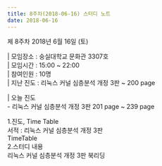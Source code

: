 ```yaml
---
title: 8주차(2018-06-16) 스터디 노트
date: 2018-06-16
---
```


<p>
제 8주차 2018년 6월 16일 (토)
</p><p>
| 모임장소 : 숭실대학교 문화관 3307호<br>
| 모임시간 : 15:00 ~ 22:00<br>
| 참여인원 : 10명<br>
| 지난 진도 : 리눅스 커널 심층분석 개정 3판 ~ 200 page
</p><p>
| 오늘 진도<br>
-  리눅스 커널 심층분석 개정 3판 201 page ~ 239 page 
</p><p>
1.진도, Time Table<br>
서적 :  리눅스 커널 심층분석 개정 3판<br>
TimeTable<br>
2.스터디 내용<br>
리눅스 커널 심층분석 개정 3판 북리딩 <br>
 
</p>
